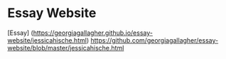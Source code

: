 <h1> Essay Website </h1>

[Essay] (https://georgiagallagher.github.io/essay-website/jessicahische.html)
https://github.com/georgiagallagher/essay-website/blob/master/jessicahische.html
